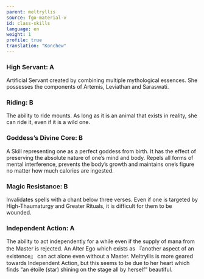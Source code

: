 ```yaml
---
parent: meltryllis
source: fgo-material-v
id: class-skills
language: en
weight: 1
profile: true
translation: "Konchew"
---
```


### High Servant: A

Artificial Servant created by combining multiple mythological essences.
She possesses the components of Artemis, Leviathan and Saraswati.

### Riding: B

The ability to ride mounts.
As long as it is an animal that exists in reality, she can ride it, even if it is a wild one.

### Goddess’s Divine Core: B

A Skill representing one as a perfect goddess from birth.
It has the effect of preserving the absolute nature of one’s mind and body. Repels all forms of mental interference, prevents the body’s growth and maintains one’s figure no matter how much calories are ingested.

### Magic Resistance: B

Invalidates spells with a chant below three verses.
Even if one is targeted by High-Thaumaturgy and Greater Rituals, it is difficult for them to be wounded.

### Independent Action: A

The ability to act independently for a while even if the supply of mana from the Master is rejected.
An Alter Ego which exists as 『another aspect of an existence』 can act alone even without a Master. Meltryllis is more geared towards Independent Action, but this seems to be due to her heart which finds “an étoile (star) shining on the stage all by herself” beautiful.
